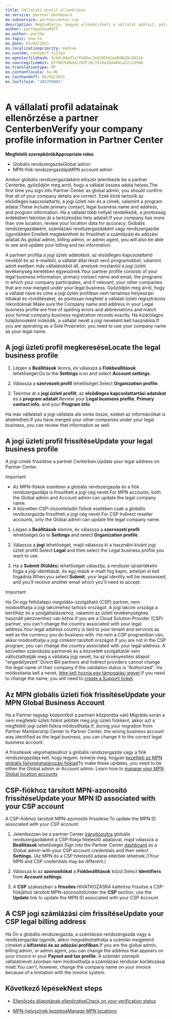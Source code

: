 ```yaml
---
title: Vállalati profil ellenőrzése
ms.service: partner-dashboard
ms.subservice: partnercenter-csp
description: Megtudhatja, hogyan ellenőrizheti a vállalat adatait, például az elsődleges kapcsolattartási, a lakcím-és a program-információkat. A jogi és számlázási címeket is frissítheti.
author: parthpandyaMSFT
ms.author: parthp
ms.topic: how-to
ms.date: 03/03/2021
ms.localizationpriority: medium
ms.custom: contperf-fy21q3
ms.openlocfilehash: 9cb0c94a97a7fb80ec3e8285bb1ed68628c9831b
ms.sourcegitcommit: bff907bdbddc769716c7418a2b4a94ca37c2d590
ms.translationtype: MT
ms.contentlocale: hu-HU
ms.lasthandoff: 03/03/2021
ms.locfileid: "101755801"
---
```

# <a name="verify-your-company-profile-information-in-partner-center"></a><span data-ttu-id="4b41e-104">A vállalati profil adatainak ellenőrzése a partner Centerben</span><span class="sxs-lookup"><span data-stu-id="4b41e-104">Verify your company profile information in Partner Center</span></span>

<span data-ttu-id="4b41e-105">**Megfelelő szerepkörök**</span><span class="sxs-lookup"><span data-stu-id="4b41e-105">**Appropriate roles**</span></span>

- <span data-ttu-id="4b41e-106">Globális rendszergazda</span><span class="sxs-lookup"><span data-stu-id="4b41e-106">Global admin</span></span>
- <span data-ttu-id="4b41e-107">MPN-fiók rendszergazdája</span><span class="sxs-lookup"><span data-stu-id="4b41e-107">MPN account admin</span></span>

<span data-ttu-id="4b41e-108">Amikor globális rendszergazdaként először jelentkezik be a partner Centerbe, győződjön meg arról, hogy a vállalat összes adata helyes.</span><span class="sxs-lookup"><span data-stu-id="4b41e-108">The first time you sign into Partner Center as global admin, you should confirm that all of your company details are correct.</span></span> <span data-ttu-id="4b41e-109">Ezek közé tartozik az elsődleges kapcsolattartó, a jogi üzleti név és a címek, valamint a program adatai.</span><span class="sxs-lookup"><span data-stu-id="4b41e-109">These include primary contact, legal business name and address, and program information.</span></span> <span data-ttu-id="4b41e-110">Ha a vállalat több hellyel rendelkezik, a pontosság érdekében tekintse át a tartózkodási hely adatait.</span><span class="sxs-lookup"><span data-stu-id="4b41e-110">If your company has more than one location, review your location data for accuracy.</span></span> <span data-ttu-id="4b41e-111">Globális rendszergazdaként, számlázási rendszergazdaként vagy rendszergazdai ügynökként Emellett megtekintheti és frissítheti a számlázási és adózási adatait.</span><span class="sxs-lookup"><span data-stu-id="4b41e-111">As global admin, billing admin, or admin agent, you will also be able to see and update your billing and tax information.</span></span>

<span data-ttu-id="4b41e-112">A partneri profilja a jogi üzleti adatokból, az elsődleges kapcsolattartó nevéből és az e-mailből, a vállalat által részt vevő programokból, valamint adott esetben más vállalatokból áll, amelyek mostantól a jogi üzleti tevékenység keretében egyesülnek.</span><span class="sxs-lookup"><span data-stu-id="4b41e-112">Your partner profile consists of your legal business information, primary contact name and email, the programs in which your company participates, and if relevant, your other companies that are now merged under your legal business.</span></span> <span data-ttu-id="4b41e-113">Győződjön meg arról, hogy a vállalat neve és címe a jogi üzleti profilban nem tartalmaz helyesírási hibákat és rövidítéseket, és pontosan megfelel a vállalati üzleti regisztrációs rekordoknak.</span><span class="sxs-lookup"><span data-stu-id="4b41e-113">Make sure the Company name and address in your Legal business profile are free of spelling errors and abbreviations and match your formal company business registration records exactly.</span></span> <span data-ttu-id="4b41e-114">Ha kizárólagos tulajdonosként működik, a vállalat nevét a jogi neveként kell használnia.</span><span class="sxs-lookup"><span data-stu-id="4b41e-114">If you are operating as a Sole Proprietor, you need to use your company name as your legal name.</span></span>



## <a name="locate-the-legal-business-profile"></a><span data-ttu-id="4b41e-115">A jogi üzleti profil megkeresése</span><span class="sxs-lookup"><span data-stu-id="4b41e-115">Locate the legal business profile</span></span>

1. <span data-ttu-id="4b41e-116">Lépjen a **Beállítások** ikonra, és válassza a **Fiókbeállítások** lehetőséget.</span><span class="sxs-lookup"><span data-stu-id="4b41e-116">Go to the **Settings** icon and select **Account settings**.</span></span>
 
1. <span data-ttu-id="4b41e-117">Válassza a **szervezeti profil** lehetőséget.</span><span class="sxs-lookup"><span data-stu-id="4b41e-117">Select **Organization profile**.</span></span> 

2. <span data-ttu-id="4b41e-118">Tekintse át a **jogi üzleti profilt**, az **elsődleges kapcsolattartási adatokat** és a **program adatait**.</span><span class="sxs-lookup"><span data-stu-id="4b41e-118">Review your **Legal business profile**, **Primary contact info**, and your **Program info**.</span></span>

<span data-ttu-id="4b41e-119">Ha más vállalatait a jogi vállalata alá vonta össze, ezeket az információkat is áttekintheti.</span><span class="sxs-lookup"><span data-stu-id="4b41e-119">If you have merged your other companies under your legal business, you can review that information as well.</span></span> 

## <a name="update-your-legal-business-profile"></a><span data-ttu-id="4b41e-120">A jogi üzleti profil frissítése</span><span class="sxs-lookup"><span data-stu-id="4b41e-120">Update your legal business profile</span></span>

<span data-ttu-id="4b41e-121">A jogi címek frissítése a partner Centerben.</span><span class="sxs-lookup"><span data-stu-id="4b41e-121">Update your legal address on Partner Center.</span></span>

>[!Important]
>- <span data-ttu-id="4b41e-122">Az MPN-fiókok esetében a globális rendszergazda és a fiók rendszergazdája is frissítheti a jogi cég nevét.</span><span class="sxs-lookup"><span data-stu-id="4b41e-122">For MPN accounts, both the Global admin and Account admin can update the legal company name.</span></span>
>- <span data-ttu-id="4b41e-123">A közvetlen CSP-viszonteladói fiókok esetében csak a globális rendszergazda frissítheti a jogi cég nevét.</span><span class="sxs-lookup"><span data-stu-id="4b41e-123">For CSP Indirect reseller accounts, only the Global admin can update the legal company name.</span></span> 

1. <span data-ttu-id="4b41e-124">Lépjen a **Beállítások** elemre, és válassza a **szervezeti profil** lehetőséget.</span><span class="sxs-lookup"><span data-stu-id="4b41e-124">Go to **Settings** and select **Organization profile**.</span></span>

2. <span data-ttu-id="4b41e-125">Válassza a **jogi**  lehetőséget, majd válassza ki a használni kívánt jogi üzleti profilt.</span><span class="sxs-lookup"><span data-stu-id="4b41e-125">Select **Legal**  and then select the Legal business profile you want to use.</span></span>
 
1. <span data-ttu-id="4b41e-126">Ha a **Submit (Küldés**) lehetőséget választja, a rendszer újraértékelni fogja a jogi identitását, és egy másik e-mailt fog kapni, amelyet el kell fogadnia.</span><span class="sxs-lookup"><span data-stu-id="4b41e-126">When you select **Submit**, your legal identity will be reassessed, and you'll receive another email which you'll need to accept.</span></span>

>[!Important]
><span data-ttu-id="4b41e-127">Ha Ön egy felhőalapú megoldás-szolgáltató (CSP) partner, nem módosíthatja a jogi lakcíméhez tartozó országot. A jogi lakcím országa a bérlőhöz és a szolgáltatásokhoz, valamint az üzleti tevékenységhez használt pénznemhez van kötve.</span><span class="sxs-lookup"><span data-stu-id="4b41e-127">If you are a Cloud Solution Provider (CSP) partner, you can't change the country associated with your legal address.Your legal address country is tied to your tenant and services as well as the currency you do business with.</span></span> <span data-ttu-id="4b41e-128">Ha nem a CSP programban van, akkor módosíthatja a jogi címként társított országot.</span><span class="sxs-lookup"><span data-stu-id="4b41e-128">If you are not in the CSP program, you can change the country associated with your legal address.</span></span> <span data-ttu-id="4b41e-129">A közvetlen számlázási partnerek és a közvetett szolgáltatók nem változtathatják meg a vállalata jogi nevét, ha az érvényesítési állapot "engedélyezett".</span><span class="sxs-lookup"><span data-stu-id="4b41e-129">Direct Bill partners and Indirect providers cannot change the legal name of their company if the validation status is "Authorized".</span></span> <span data-ttu-id="4b41e-130">Ha módosítania kell a nevet, [létre kell hoznia egy támogatási jegyet](https://partner.microsoft.com/dashboard/support/servicerequests/create?stage=2&topicid=eb74583c-61b3-2124-bffc-00920e0ae772).</span><span class="sxs-lookup"><span data-stu-id="4b41e-130">If you need to change the name, you will need to [create a Support ticket](https://partner.microsoft.com/dashboard/support/servicerequests/create?stage=2&topicid=eb74583c-61b3-2124-bffc-00920e0ae772).</span></span>



## <a name="update-your-mpn-global-business-account"></a><span data-ttu-id="4b41e-131">Az MPN globális üzleti fiók frissítése</span><span class="sxs-lookup"><span data-stu-id="4b41e-131">Update your MPN Global Business Account</span></span>

<span data-ttu-id="4b41e-132">Ha a Partner tagsági központból a partneri központba való Migrálás során a nem megfelelő üzleti fiókot jelölték meg jogi üzleti fiókként, akkor azt a megfelelő jogi üzleti fiókra módosíthatja.</span><span class="sxs-lookup"><span data-stu-id="4b41e-132">If, during your migration from Partner Membership Center to Partner Center, the wrong business account was identified as the legal business, you can change it to the correct legal business account.</span></span>

<span data-ttu-id="4b41e-133">A frissítések végrehajtásához a globális rendszergazda vagy a fiók rendszergazdája kell, hogy legyen. Ismerje meg, hogyan [kezelheti az MPN globális helymeghatározási fiókjait](manage-locations.md)</span><span class="sxs-lookup"><span data-stu-id="4b41e-133">To make these updates, you need to be either the Global admin or Account admin. Learn how to [manage your MPN Global location accounts](manage-locations.md)</span></span>


## <a name="update-your-mpn-id-associated-with-your-csp-account"></a><span data-ttu-id="4b41e-134">CSP-fiókhoz társított MPN-azonosító frissítése</span><span class="sxs-lookup"><span data-stu-id="4b41e-134">Update your MPN ID associated with your CSP account</span></span>

<span data-ttu-id="4b41e-135">A CSP-fiókhoz társított MPN-azonosító frissítése:</span><span class="sxs-lookup"><span data-stu-id="4b41e-135">To update the MPN ID associated with your CSP account:</span></span>

1. <span data-ttu-id="4b41e-136">Jelentkezzen be a partner Center [irányítópultra](https://partner.microsoft.com/en-us/dashboard/home) globális rendszergazdaként a CSP-fiókja hitelesítő adataival, majd válassza a **Beállítások** lehetőséget.</span><span class="sxs-lookup"><span data-stu-id="4b41e-136">Sign into the Partner Center [dashboard](https://partner.microsoft.com/en-us/dashboard/home) as a Global admin with your CSP account credentials and then select **Settings**.</span></span> <span data-ttu-id="4b41e-137">(Az MPN és a CSP hitelesítő adatai eltérőek lehetnek.)</span><span class="sxs-lookup"><span data-stu-id="4b41e-137">(Your MPN and CSP credentials may be different.)</span></span>
 
1. <span data-ttu-id="4b41e-138">Válassza ki az **azonosítókat** a **Fiókbeállítások** közül.</span><span class="sxs-lookup"><span data-stu-id="4b41e-138">Select **Identifiers** from **Account settings**.</span></span>

1. <span data-ttu-id="4b41e-139">A **CSP** szakaszban a **frissítés** HIVATKOZÁSRA kattintva frissítse a CSP-fiókjához társított MPN-azonosítót</span><span class="sxs-lookup"><span data-stu-id="4b41e-139">Under the **CSP** section, use the **Update** link to update the MPN ID associated with your CSP Account</span></span> 


## <a name="update-your-csp-legal-billing-address"></a><span data-ttu-id="4b41e-140">A CSP jogi számlázási cím frissítése</span><span class="sxs-lookup"><span data-stu-id="4b41e-140">Update your CSP legal billing address</span></span>

<span data-ttu-id="4b41e-141">Ha Ön a globális rendszergazda, a számlázási rendszergazda vagy a rendszergazdai ügynök, akkor megváltoztathatja a számlán megjelenő címeket a **kifizetési és az adózási profilban**.</span><span class="sxs-lookup"><span data-stu-id="4b41e-141">If you are the global admin, billing admin, or admin agent, you can change the address that appears on your invoice in your **Payout and tax profile**.</span></span> <span data-ttu-id="4b41e-142">A számlán szereplő vállalatnevet azonban nem módosíthatja a számlázási rendszer korlátozásai miatt.</span><span class="sxs-lookup"><span data-stu-id="4b41e-142">You can't, however, change the company name on your invoice because of a limitation with the invoice system.</span></span>



## <a name="next-steps"></a><span data-ttu-id="4b41e-143">Következő lépések</span><span class="sxs-lookup"><span data-stu-id="4b41e-143">Next steps</span></span>

- [<span data-ttu-id="4b41e-144">Ellenőrzés állapotának ellenőrzése</span><span class="sxs-lookup"><span data-stu-id="4b41e-144">Check on your verification status</span></span>](verification-responses.md)

- [<span data-ttu-id="4b41e-145">MPN-helyszínek kezelése</span><span class="sxs-lookup"><span data-stu-id="4b41e-145">Manage MPN locations</span></span>](manage-locations.md)

